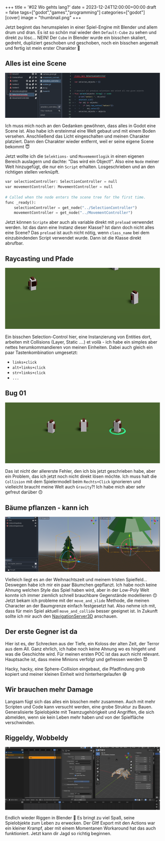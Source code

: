 +++
title = '#02 Wo gehts lang?'
date = 2023-12-24T12:00:00+00:00
draft = false
tags=["godot","games","programming"]
categories=["godot"]
[cover]
image = "thumbnail.png"
+++

Jetzt beginnt das herumspielen in einer Spiel-Engine mit Blender und allem drum und dran. Es ist so schön mal wieder
den `Default-Cube` zu sehen und direkt zu lösc... NEIN! Der `Cube` in Blender wurde ein bisschen skaliert, gedreht,
dupliziert geschoben und geschoben, noch ein bisschen angemalt und fertig ist mein erster Charakter 🥳

## Alles ist eine Scene

![No Node](to-be-a-node-or-not.png)

Ich muss mich noch an den Gedanken gewöhnen, dass alles in Godot eine Scene ist. Also habe ich ersteinmal eine Welt gebaut und mit einem Boden versehen. Anschließend das Licht eingeschalten und meinen Charakter platziert. Dann den Charakter wieder entfernt, weil er seine eigene Scene bekommt 😇

Jetzt wollte ich die `Selektions-` und `Movememntlogik` in einen eigenen Bereich auslagern und dachte: "Das wird ein Object!". Also eine `Node` meiner Welt hinzugefügt, die nur ein `Script` erhalten. Losgeschrieben und an den richtigen stellen verknüpft.

```python
var selectionController: SelectionController = null
var movementController: MovementController = null

# Called when the node enters the scene tree for the first time.
func _ready():
    selectionController = get_node("../SelectionController")
    movementController = get_node("../MovementController")
```

Jetzt können `Scripte` aber auch als variable direkt mit `preload` verwendet werden. Ist das dann eine Instanz dieser Klasse? Ist dann doch nicht alles eine Scene? Das `preload` ist auch nicht nötig, wenn `class_name` bei dem einzubindenden Script verwendet wurde. Dann ist die Klasse direkt abrufbar.

## Raycasting und Pfade

![Finding path](path_01.gif)

Ein bisschen Selection-Control hier, eine Instanzierung von Entities dort, arbeiten mit Collisions (Layer, Static ....) et voilà - ich habe ein simples aber nettes herumkommandieren von meinen Einheiten. Dabei auch gleich ein paar Tastenkombination umgesetzt:

- `links+click`
- `alt+links+click`
- `str+links+click`
- `...`

## Bug 01

![First Bug](bug_01.gif)

Das ist nicht der allererste Fehler, den ich bis jetzt geschrieben habe, aber ein Problem, das ich jetzt noch nicht direkt lösen möchte. Ich muss halt die `Collision` mit dem Spielermodell beim `Rechts+Click` ignorieren und vielleicht braucht meine Welt auch `Gravity`?! Ich habe mich aber sehr gefreut darüber 🙃

## Bäume pflanzen - kann ich

![first tree](tree.png)

Vielleich liegt es an der Weihnachtszeit und meinem tristen Spielfeld... Deswegen habe ich mir ein paar Bäumchen gepflanzt. Ich habe noch keine Ahnung welchen Style das Spiel haben wird, aber in der Low-Poly Welt konnte ich immer ziemlich schnell brauchbare Gegenstände modellieren 🙃 Jetzt bekam ich probleme mit der `move_and_slide` Methode, die meinen Character an der Baumgrenze einfach festgesetzt hat. Also nehme ich mit, dass für mein Spiel aktuell `move_and_collide` besser geeignet ist. In Zukunft sollte ich mir auch den [NavigationServer3D](https://docs.godotengine.org/en/stable/tutorials/navigation/navigation_using_navigationservers.html) anschauen.

## Der erste Gegner ist da

Hier ist es, der Schrecken aus der Tiefe, ein Koloss der alten Zeit, der Terror aus dem All. Ganz ehrlich, ich habe noch keine Ahnung wo es hingeht und was die Geschichte wird. Für meinen ersten POC ist das auch nicht relevant. Hauptsache ist, dass meine Minions verfolgt und gefressen werden 😈

Hacky, hacky, eine Sphere-Collision eingebaut, die Pfadfindung grob kopiert und meiner kleinen Einheit wird hinterhergelaufen 😅

## Wir brauchen mehr Damage

Langsam fügt sich das alles ein bisschen mehr zusammen. Auch mit mehr Scripten und Code kann versucht werden, eine grobe Struktur zu Bauen. Generalisierte Spielobjekte mit Teamzugehörigkeit und Angriffen, die sich abmelden, wenn sie kein Leben mehr haben und von der Spielfläche verschwinden.

## Riggeldy, Wobbeldy

![spider_walk](spider_walk.gif)

Endlich wieder Riggen in Blender 🥳 Es bringt zu viel Spaß, seine Spielobjekte zum Leben zu erwecken. Der Gltf Export mit den Actions war ein kleiner Krampf, aber mit einem Momentanen Workaround hat das auch funktioniert. Jetzt kann dir Jagd so richtig beginnen.
